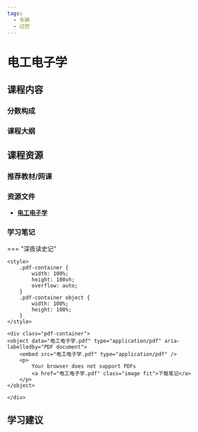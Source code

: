 ```yaml
---
tags:
  - 车辆
  - 过控
---
```


# 电工电子学

## 课程内容

### 分数构成

### 课程大纲



## 课程资源

### 推荐教材/网课

### 资源文件

- [**电工电子学**](https://pan.baidu.com/s/1PdFssksrGR2bbDNC372yxw?pwd=tqdu)

### 学习笔记

=== "深夜读史记"

    <style>
        .pdf-container {
            width: 100%;
            height: 100vh;
            overflow: auto;
        }
        .pdf-container object {
            width: 100%;
            height: 100%;
        }
    </style>

    <div class="pdf-container">
    <object data="电工电子学.pdf" type="application/pdf" aria-labelledby="PDF document">
        <embed src="电工电子学.pdf" type="application/pdf" />
        <p>
            Your browser does not support PDFs
            <a href="电工电子学.pdf" class="image fit">下载笔记</a>
        </p>
    </object>

    </div>

## 学习建议





